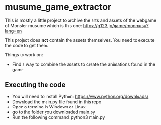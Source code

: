# musume_game_extractor
This is mostly a little project to archive the arts and assets of the webgame of Monster musume which is this one:
https://g123.jp/game/monmusu?lang=en

This project does **not** contain the assets themselves. You need to execute the code to get them.

Things to work on:

- Find a way to combine the assets to create the animations found in the game


## Executing the code

- You will need to install Python: https://www.python.org/downloads/
- Download the main.py file found in this repo
- Open a termina in Windows or Linux
- go to the folder you downloaded main.py
- Run the following command: python3 main.py

